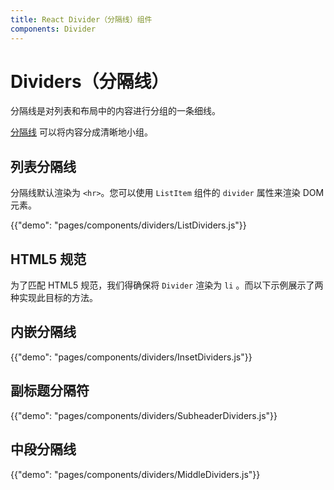 ```yaml
---
title: React Divider（分隔线）组件
components: Divider
---
```


# Dividers（分隔线）

<p class="description">分隔线是对列表和布局中的内容进行分组的一条细线。</p>

[分隔线](https://material.io/design/components/dividers.html) 可以将内容分成清晰地小组。

## 列表分隔线

分隔线默认渲染为 `<hr>`。您可以使用 `ListItem` 组件的 `divider` 属性来渲染 DOM 元素。

{{"demo": "pages/components/dividers/ListDividers.js"}}

## HTML5 规范

为了匹配 HTML5 规范，我们得确保将 `Divider` 渲染为 `li` 。而以下示例展示了两种实现此目标的方法。

## 内嵌分隔线

{{"demo": "pages/components/dividers/InsetDividers.js"}}

## 副标题分隔符

{{"demo": "pages/components/dividers/SubheaderDividers.js"}}

## 中段分隔线

{{"demo": "pages/components/dividers/MiddleDividers.js"}}
